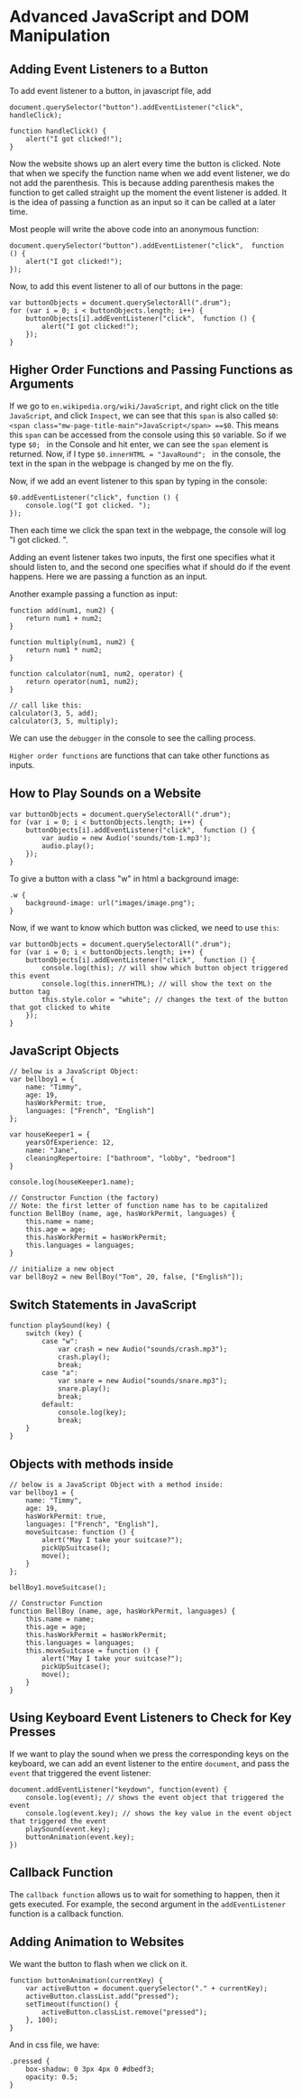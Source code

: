 # Advanced JavaScript and DOM Manipulation 

## Adding Event Listeners to a Button
To add event listener to a button, in javascript file, add 
```
document.querySelector("button").addEventListener("click", handleClick); 

function handleClick() {
    alert("I got clicked!");
}
```
Now the website shows up an alert every time the button is clicked. Note that when we specify the function name when we add event listener, we do not add the parenthesis. This is because adding parenthesis makes the function to get called straight up the moment the event listener is added. It is the idea of passing a function as an input so it can be called at a later time. 

Most people will write the above code into an anonymous function:
```
document.querySelector("button").addEventListener("click",  function () {
    alert("I got clicked!");
});
```
Now, to add this event listener to all of our buttons in the page:
```
var buttonObjects = document.querySelectorAll(".drum");
for (var i = 0; i < buttonObjects.length; i++) {
    buttonObjects[i].addEventListener("click",  function () {
        alert("I got clicked!");
    });
}
```

## Higher Order Functions and Passing Functions as Arguments
If we go to `en.wikipedia.org/wiki/JavaScript`, and right click on the title `JavaScript`, and click `Inspect`, we can see that this `span` is also called `$0`: `<span class="mw-page-title-main">JavaScript</span> ==$0`. This means this `span` can be accessed from the console using this `$0` variable. So if we type `$0; ` in the Console and hit enter, we can see the `span` element is returned. Now, if I type `$0.innerHTML = "JavaRound"; ` in the console, the text in the span in the webpage is changed by me on the fly. 

Now, if we add an event listener to this span by typing in the console:
```
$0.addEventListener("click", function () {
    console.log("I got clicked. ");
});
```
Then each time we click the span text in the webpage, the console will log "I got clicked. ". 

Adding an event listener takes two inputs, the first one specifies what it should listen to, and the second one specifies what if should do if the event happens. Here we are passing a function as an input. 

Another example passing a function as input: 
```
function add(num1, num2) {
    return num1 + num2;
}

function multiply(num1, num2) {
    return num1 * num2;
}

function calculator(num1, num2, operator) {
    return operator(num1, num2);
}

// call like this:
calculator(3, 5, add);
calculator(3, 5, multiply);
```
We can use the `debugger` in the console to see the calling process. 

`Higher order functions` are functions that can take other functions as inputs. 

## How to Play Sounds on a Website
```
var buttonObjects = document.querySelectorAll(".drum");
for (var i = 0; i < buttonObjects.length; i++) {
    buttonObjects[i].addEventListener("click",  function () {
        var audio = new Audio('sounds/tom-1.mp3');
        audio.play();
    });
}
```

To give a button with a class "w" in html a background image:
```
.w {
    background-image: url("images/image.png");
}
```

Now, if we want to know which button was clicked, we need to use `this`:
```
var buttonObjects = document.querySelectorAll(".drum");
for (var i = 0; i < buttonObjects.length; i++) {
    buttonObjects[i].addEventListener("click",  function () {
        console.log(this); // will show which button object triggered this event
        console.log(this.innerHTML); // will show the text on the button tag
        this.style.color = "white"; // changes the text of the button that got clicked to white
    });
}
```

## JavaScript Objects
```
// below is a JavaScript Object: 
var bellboy1 = {
    name: "Timmy",
    age: 19,
    hasWorkPermit: true,
    languages: ["French", "English"]
};

var houseKeeper1 = {
    yearsOfExperience: 12,
    name: "Jane",
    cleaningRepertoire: ["bathroom", "lobby", "bedroom"]
}

console.log(houseKeeper1.name);

// Constructor Function (the factory)
// Note: the first letter of function name has to be capitalized
function BellBoy (name, age, hasWorkPermit, languages) {
    this.name = name;
    this.age = age;
    this.hasWorkPermit = hasWorkPermit;
    this.languages = languages;
}

// initialize a new object
var bellBoy2 = new BellBoy("Tom", 20, false, ["English"]);
```

## Switch Statements in JavaScript
```
function playSound(key) {
    switch (key) {
        case "w":
            var crash = new Audio("sounds/crash.mp3");
            crash.play();
            break;
        case "a":
            var snare = new Audio("sounds/snare.mp3");
            snare.play();
            break;
        default:
            console.log(key);
            break;
    }
}
```

## Objects with methods inside
```
// below is a JavaScript Object with a method inside: 
var bellboy1 = {
    name: "Timmy",
    age: 19,
    hasWorkPermit: true,
    languages: ["French", "English"],
    moveSuitcase: function () {
        alert("May I take your suitcase?");
        pickUpSuitcase();
        move();
    }
};

bellBoy1.moveSuitcase();

// Constructor Function
function BellBoy (name, age, hasWorkPermit, languages) {
    this.name = name;
    this.age = age;
    this.hasWorkPermit = hasWorkPermit;
    this.languages = languages;
    this.moveSuitcase = function () {
        alert("May I take your suitcase?");
        pickUpSuitcase();
        move();
    }
}
```

## Using Keyboard Event Listeners to Check for Key Presses
If we want to play the sound when we press the corresponding keys on the keyboard, we can add an event listener to the entire `document`, and pass the `event` that triggered the event listener: 
```
document.addEventListener("keydown", function(event) {
    console.log(event); // shows the event object that triggered the event
    console.log(event.key); // shows the key value in the event object that triggered the event
    playSound(event.key);
    buttonAnimation(event.key);
})
```

## Callback Function
The `callback function` allows us to wait for something to happen, then it gets executed. For example, the second argument in the `addEventListener` function is a callback function. 

## Adding Animation to Websites
We want the button to flash when we click on it. 
```
function buttonAnimation(currentKey) {
    var activeButton = document.querySelector("." + currentKey);
    activeButton.classList.add("pressed");
    setTimeout(function() {
        activeButton.classList.remove("pressed");
    }, 100);
}
```
And in css file, we have:
```
.pressed {
    box-shadow: 0 3px 4px 0 #dbedf3;
    opacity: 0.5;
}
```

